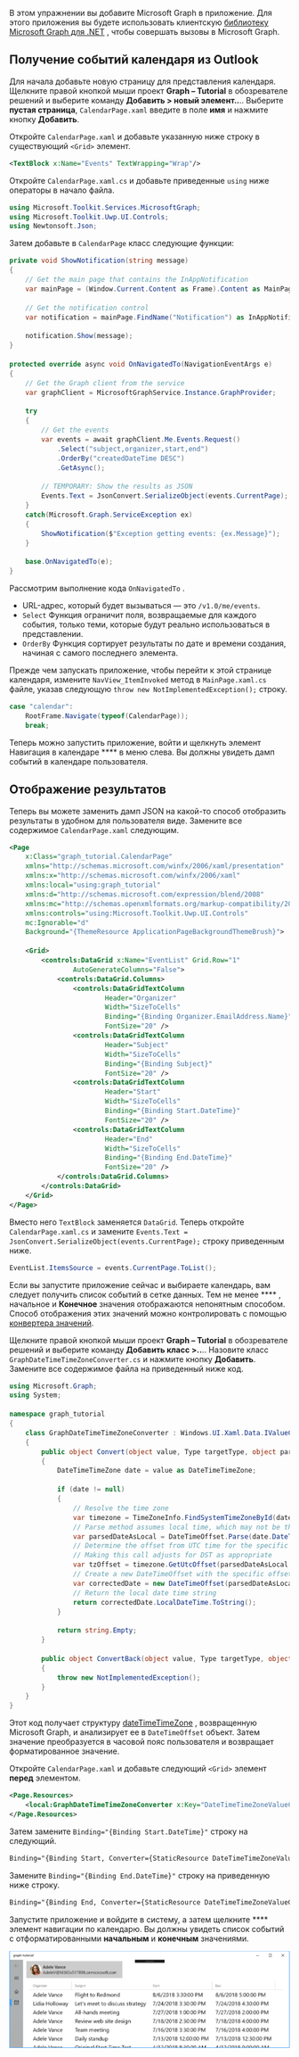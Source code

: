 <!-- markdownlint-disable MD002 MD041 -->

В этом упражнении вы добавите Microsoft Graph в приложение. Для этого приложения вы будете использовать клиентскую [библиотеку Microsoft Graph для .NET](https://github.com/microsoftgraph/msgraph-sdk-dotnet) , чтобы совершать вызовы в Microsoft Graph.

## <a name="get-calendar-events-from-outlook"></a>Получение событий календаря из Outlook

Для начала добавьте новую страницу для представления календаря. Щелкните правой кнопкой мыши проект **Graph – Tutorial** в обозревателе решений и выберите команду **Добавить > новый элемент..**.. Выберите **пустая страница**, `CalendarPage.xaml` введите в поле **имя** и нажмите кнопку **Добавить**.

Откройте `CalendarPage.xaml` и добавьте указанную ниже строку в существующий `<Grid>` элемент.

```xml
<TextBlock x:Name="Events" TextWrapping="Wrap"/>
```

Откройте `CalendarPage.xaml.cs` и добавьте приведенные `using` ниже операторы в начало файла.

```cs
using Microsoft.Toolkit.Services.MicrosoftGraph;
using Microsoft.Toolkit.Uwp.UI.Controls;
using Newtonsoft.Json;
```

Затем добавьте в `CalendarPage` класс следующие функции:

```cs
private void ShowNotification(string message)
{
    // Get the main page that contains the InAppNotification
    var mainPage = (Window.Current.Content as Frame).Content as MainPage;

    // Get the notification control
    var notification = mainPage.FindName("Notification") as InAppNotification;

    notification.Show(message);
}

protected override async void OnNavigatedTo(NavigationEventArgs e)
{
    // Get the Graph client from the service
    var graphClient = MicrosoftGraphService.Instance.GraphProvider;

    try
    {
        // Get the events
        var events = await graphClient.Me.Events.Request()
            .Select("subject,organizer,start,end")
            .OrderBy("createdDateTime DESC")
            .GetAsync();

        // TEMPORARY: Show the results as JSON
        Events.Text = JsonConvert.SerializeObject(events.CurrentPage);
    }
    catch(Microsoft.Graph.ServiceException ex)
    {
        ShowNotification($"Exception getting events: {ex.Message}");
    }

    base.OnNavigatedTo(e);
}
```

Рассмотрим выполнение кода `OnNavigatedTo` .

- URL-адрес, который будет вызываться — это `/v1.0/me/events`.
- `Select` Функция ограничит поля, возвращаемые для каждого события, только теми, которые будут реально использоваться в представлении.
- `OrderBy` Функция сортирует результаты по дате и времени создания, начиная с самого последнего элемента.

Прежде чем запускать приложение, чтобы перейти к этой странице календаря, измените `NavView_ItemInvoked` метод в `MainPage.xaml.cs` файле, указав следующую `throw new NotImplementedException();` строку.

```cs
case "calendar":
    RootFrame.Navigate(typeof(CalendarPage));
    break;
```

Теперь можно запустить приложение, войти и щелкнуть элемент Навигация в календаре **** в меню слева. Вы должны увидеть дамп событий в календаре пользователя.

## <a name="display-the-results"></a>Отображение результатов

Теперь вы можете заменить дамп JSON на какой-то способ отобразить результаты в удобном для пользователя виде. Замените все содержимое `CalendarPage.xaml` следующим.

```xml
<Page
    x:Class="graph_tutorial.CalendarPage"
    xmlns="http://schemas.microsoft.com/winfx/2006/xaml/presentation"
    xmlns:x="http://schemas.microsoft.com/winfx/2006/xaml"
    xmlns:local="using:graph_tutorial"
    xmlns:d="http://schemas.microsoft.com/expression/blend/2008"
    xmlns:mc="http://schemas.openxmlformats.org/markup-compatibility/2006"
    xmlns:controls="using:Microsoft.Toolkit.Uwp.UI.Controls"
    mc:Ignorable="d"
    Background="{ThemeResource ApplicationPageBackgroundThemeBrush}">

    <Grid>
        <controls:DataGrid x:Name="EventList" Grid.Row="1"
                AutoGenerateColumns="False">
            <controls:DataGrid.Columns>
                <controls:DataGridTextColumn
                        Header="Organizer"
                        Width="SizeToCells"
                        Binding="{Binding Organizer.EmailAddress.Name}"
                        FontSize="20" />
                <controls:DataGridTextColumn
                        Header="Subject"
                        Width="SizeToCells"
                        Binding="{Binding Subject}"
                        FontSize="20" />
                <controls:DataGridTextColumn
                        Header="Start"
                        Width="SizeToCells"
                        Binding="{Binding Start.DateTime}"
                        FontSize="20" />
                <controls:DataGridTextColumn
                        Header="End"
                        Width="SizeToCells"
                        Binding="{Binding End.DateTime}"
                        FontSize="20" />
            </controls:DataGrid.Columns>
        </controls:DataGrid>
    </Grid>
</Page>
```

Вместо него `TextBlock` заменяется `DataGrid`. Теперь откройте `CalendarPage.xaml.cs` и замените `Events.Text = JsonConvert.SerializeObject(events.CurrentPage);` строку приведенным ниже.

```cs
EventList.ItemsSource = events.CurrentPage.ToList();
```

Если вы запустите приложение сейчас и выбираете календарь, вам следует получить список событий в сетке данных. Тем не менее **** , начальное и **Конечное** значения отображаются непонятным способом. Способ отображения этих значений можно контролировать с помощью [конвертера значений](https://docs.microsoft.com/uwp/api/Windows.UI.Xaml.Data.IValueConverter).

Щелкните правой кнопкой мыши проект **Graph – Tutorial** в обозревателе решений и выберите команду **Добавить класс >..**.. Назовите класс `GraphDateTimeTimeZoneConverter.cs` и нажмите кнопку **Добавить**. Замените все содержимое файла на приведенный ниже код.

```cs
using Microsoft.Graph;
using System;

namespace graph_tutorial
{
    class GraphDateTimeTimeZoneConverter : Windows.UI.Xaml.Data.IValueConverter
    {
        public object Convert(object value, Type targetType, object parameter, string language)
        {
            DateTimeTimeZone date = value as DateTimeTimeZone;

            if (date != null)
            {
                // Resolve the time zone
                var timezone = TimeZoneInfo.FindSystemTimeZoneById(date.TimeZone);
                // Parse method assumes local time, which may not be the case
                var parsedDateAsLocal = DateTimeOffset.Parse(date.DateTime);
                // Determine the offset from UTC time for the specific date
                // Making this call adjusts for DST as appropriate
                var tzOffset = timezone.GetUtcOffset(parsedDateAsLocal.DateTime);
                // Create a new DateTimeOffset with the specific offset from UTC
                var correctedDate = new DateTimeOffset(parsedDateAsLocal.DateTime, tzOffset);
                // Return the local date time string
                return correctedDate.LocalDateTime.ToString();
            }

            return string.Empty;
        }

        public object ConvertBack(object value, Type targetType, object parameter, string language)
        {
            throw new NotImplementedException();
        }
    }
}
```

Этот код получает структуру [dateTimeTimeZone](https://developer.microsoft.com/en-us/graph/docs/api-reference/v1.0/resources/datetimetimezone) , возвращенную Microsoft Graph, и анализирует ее в `DateTimeOffset` объект. Затем значение преобразуется в часовой пояс пользователя и возвращает форматированное значение.

Откройте `CalendarPage.xaml` и добавьте следующий `<Grid>` элемент **перед** элементом.

```xml
<Page.Resources>
    <local:GraphDateTimeTimeZoneConverter x:Key="DateTimeTimeZoneValueConverter" />
</Page.Resources>
```

Затем замените `Binding="{Binding Start.DateTime}"` строку на следующий.

```xml
Binding="{Binding Start, Converter={StaticResource DateTimeTimeZoneValueConverter}}"
```

Замените `Binding="{Binding End.DateTime}"` строку на приведенную ниже строку.

```xml
Binding="{Binding End, Converter={StaticResource DateTimeTimeZoneValueConverter}}"
```

Запустите приложение и войдите в систему, а затем щелкните **** элемент навигации по календарю. Вы должны увидеть список событий с отформатированными **начальным** и **конечным** значениями.

![Снимок экрана с таблицей событий](./images/add-msgraph-01.png)
